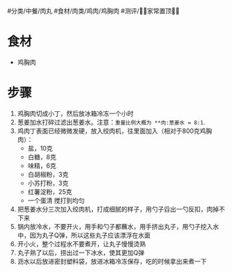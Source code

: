 #分类/中餐/肉丸 
#食材/肉类/鸡肉/鸡胸肉 
#测评/📌📌家常置顶📌📌
# 食材
- 鸡胸肉

# 步骤
1. 鸡胸肉切成小丁，然后放冰箱冷冻一个小时
2. 葱姜加水打碎过滤出葱姜水。注意：`重量比例大概为 **肉:葱姜水 = 8:1`.
3. 鸡肉丁表面已经微微发硬，放入绞肉机，往里面加入（相对于800克鸡胸肉）：
   - 盐，10克
   - 白糖，8克
   - 味精，6克
   - 白胡椒粉，3克
   - 小苏打粉，3克
   - 红薯淀粉，25克
   - 一个蛋清
    搅打到均匀
4. 把葱姜水分三次加入绞肉机，打成细腻的样子，用勺子舀出一勺反扣，肉掉不下来
5. 锅内放冷水，不要开火，用手和勺子都蘸水，用手挤出丸子，用勺子挖入水中，因为丸子Q弹，所以这些丸子应该漂浮在水面
6. 开小火，整个过程水不要煮开，让丸子慢慢烫熟
7. 丸子熟了以后，捞出过一下冰水，使其更加Q弹
8. 沥水以后放进密封塑料袋，放进冰箱冷冻保存，吃的时候拿出来煮一下